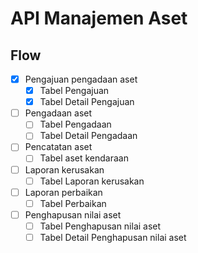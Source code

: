 # API Manajemen Aset

## Flow

- [x] Pengajuan pengadaan aset
  - [x] Tabel Pengajuan
  - [x] Tabel Detail Pengajuan
- [ ] Pengadaan aset
  - [ ] Tabel Pengadaan
  - [ ] Tabel Detail Pengadaan
- [ ] Pencatatan aset
  - [ ] Tabel aset kendaraan
- [ ] Laporan kerusakan
  - [ ] Tabel Laporan kerusakan
- [ ] Laporan perbaikan
  - [ ] Tabel Perbaikan
- [ ] Penghapusan nilai aset
  - [ ] Tabel Penghapusan nilai aset
  - [ ] Tabel Detail Penghapusan nilai aset
